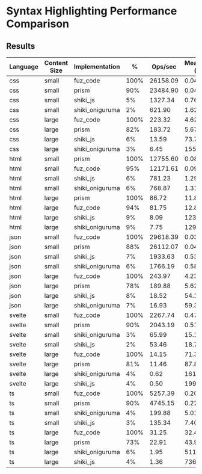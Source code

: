 # Syntax Highlighting Performance Comparison

## Results

| Language | Content Size | Implementation  | %    | Ops/sec  | Mean Time (ms) | Samples | Total (ms) |
| -------- | ------------ | --------------- | ---- | -------- | -------------- | ------- | ---------- |
| css      | small        | fuz_code        | 100% | 26158.09 | 0.0427         | 234426  | 10000.0    |
| css      | small        | prism           | 90%  | 23484.90 | 0.0478         | 209059  | 10000.0    |
| css      | small        | shiki_js        | 5%   | 1327.34  | 0.7699         | 12989   | 10000.0    |
| css      | small        | shiki_oniguruma | 2%   | 621.90   | 1.6248         | 6155    | 10000.6    |
| css      | large        | fuz_code        | 100% | 223.32   | 4.6281         | 2161    | 10001.3    |
| css      | large        | prism           | 82%  | 183.72   | 5.6730         | 1763    | 10001.5    |
| css      | large        | shiki_js        | 6%   | 13.59    | 73.7463        | 136     | 10029.5    |
| css      | large        | shiki_oniguruma | 3%   | 6.45     | 155.0611       | 65      | 10079.0    |
| html     | small        | prism           | 100% | 12755.60 | 0.0872         | 114669  | 10000.1    |
| html     | small        | fuz_code        | 95%  | 12171.61 | 0.0917         | 109036  | 10000.0    |
| html     | small        | shiki_js        | 6%   | 781.23   | 1.2930         | 7734    | 10000.4    |
| html     | small        | shiki_oniguruma | 6%   | 768.87   | 1.3152         | 7604    | 10000.7    |
| html     | large        | prism           | 100% | 86.72    | 11.8917        | 841     | 10000.9    |
| html     | large        | fuz_code        | 94%  | 81.75    | 12.8460        | 779     | 10007.0    |
| html     | large        | shiki_js        | 9%   | 8.09     | 123.7635       | 81      | 10024.8    |
| html     | large        | shiki_oniguruma | 9%   | 7.75     | 129.2517       | 78      | 10081.6    |
| json     | small        | fuz_code        | 100% | 29618.39 | 0.0388         | 257616  | 10000.0    |
| json     | small        | prism           | 88%  | 26112.07 | 0.0430         | 232559  | 10000.0    |
| json     | small        | shiki_js        | 7%   | 1933.63  | 0.5351         | 18691   | 10000.8    |
| json     | small        | shiki_oniguruma | 6%   | 1766.19  | 0.5837         | 17132   | 10000.0    |
| json     | large        | fuz_code        | 100% | 243.97   | 4.2315         | 2364    | 10003.2    |
| json     | large        | prism           | 78%  | 189.88   | 5.6221         | 1779    | 10001.8    |
| json     | large        | shiki_js        | 8%   | 18.52    | 54.1609        | 185     | 10019.8    |
| json     | large        | shiki_oniguruma | 7%   | 16.93    | 59.3025        | 169     | 10022.1    |
| svelte   | small        | fuz_code        | 100% | 2267.74  | 0.4721         | 21184   | 10000.0    |
| svelte   | small        | prism           | 90%  | 2043.19  | 0.5110         | 19571   | 10000.3    |
| svelte   | small        | shiki_oniguruma | 3%   | 65.99    | 15.1656        | 660     | 10009.3    |
| svelte   | small        | shiki_js        | 2%   | 53.46    | 18.7112        | 535     | 10010.5    |
| svelte   | large        | fuz_code        | 100% | 14.15    | 71.3003        | 141     | 10053.3    |
| svelte   | large        | prism           | 81%  | 11.46    | 87.8017        | 114     | 10009.4    |
| svelte   | large        | shiki_oniguruma | 4%   | 0.62     | 1615.1240      | 7       | 11305.9    |
| svelte   | large        | shiki_js        | 4%   | 0.50     | 1991.9609      | 6       | 11951.8    |
| ts       | small        | fuz_code        | 100% | 5257.39  | 0.2009         | 49789   | 10000.2    |
| ts       | small        | prism           | 90%  | 4745.15  | 0.2203         | 45384   | 10000.1    |
| ts       | small        | shiki_oniguruma | 4%   | 199.88   | 5.0115         | 1996    | 10002.9    |
| ts       | small        | shiki_js        | 3%   | 135.34   | 7.4001         | 1352    | 10004.9    |
| ts       | large        | fuz_code        | 100% | 31.25    | 32.4047        | 309     | 10013.1    |
| ts       | large        | prism           | 73%  | 22.91    | 43.9850        | 228     | 10028.6    |
| ts       | large        | shiki_oniguruma | 6%   | 1.95     | 511.8613       | 20      | 10237.2    |
| ts       | large        | shiki_js        | 4%   | 1.36     | 736.0991       | 14      | 10305.4    |
